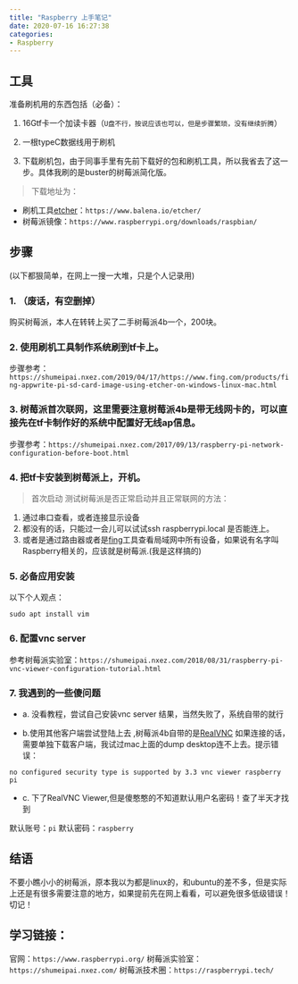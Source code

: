 ```yaml
---
title: "Raspberry 上手笔记"
date: 2020-07-16 16:27:38
categories:
- Raspberry
---
```



## 工具
准备刷机用的东西包括（必备）：

1. 16Gtf卡一个加读卡器（`U盘不行，按说应该也可以，但是步骤繁琐，没有继续折腾`）
2. 一根typeC数据线用于刷机

3. 下载刷机包，由于同事手里有先前下载好的包和刷机工具，所以我省去了这一步。具体我刷的是buster的树莓派简化版。
> 下载地址为：

* 刷机工具[etcher](https://www.balena.io/etcher/)：`https://www.balena.io/etcher/`
* 树莓派镜像：`https://www.raspberrypi.org/downloads/raspbian/`

## 步骤

(以下都狠简单，在网上一搜一大堆，只是个人记录用)
### 1. （废话，有空删掉）

购买树莓派，本人在转转上买了二手树莓派4b一个，200块。

### 2. 使用刷机工具制作系统刷到tf卡上。

步骤参考：`https://shumeipai.nxez.com/2019/04/17/https://www.fing.com/products/fing-appwrite-pi-sd-card-image-using-etcher-on-windows-linux-mac.html`

### 3. 树莓派首次联网，这里需要注意树莓派4b是带无线网卡的，可以直接先在tf卡制作好的系统中配置好无线ap信息。

步骤参考：`https://shumeipai.nxez.com/2017/09/13/raspberry-pi-network-configuration-before-boot.html`
### 4. 把tf卡安装到树莓派上，开机。
> 首次启动
测试树莓派是否正常启动并且正常联网的方法：
1. 通过串口查看，或者连接显示设备
2. 都没有的话，只能过一会儿可以试试ssh raspberrypi.local 是否能连上。
3. 或者是通过路由器或者是[fing](https://www.fing.com/products/fing-app)工具查看局域网中所有设备，如果说有名字叫Raspberry相关的，应该就是树莓派.(我是这样搞的)


### 5. 必备应用安装

以下个人观点：
```
sudo apt install vim 
```

### 6. 配置vnc server

参考树莓派实验室：`https://shumeipai.nxez.com/2018/08/31/raspberry-pi-vnc-viewer-configuration-tutorial.html`


### 7. 我遇到的一些傻问题

* a. 没看教程，尝试自己安装vnc server
结果，当然失败了，系统自带的就行

* b.使用其他客户端尝试登陆上去
,树莓派4b自带的是[RealVNC](https://www.realvnc.com/en/connect/download/viewer/) 
如果连接的话，需要单独下载客户端，我试过mac上面的dump desktop连不上去。提示错误：

`no configured security type is supported by 3.3 vnc viewer raspberry pi`

* c. 下了RealVNC Viewer,但是傻憨憨的不知道默认用户名密码！查了半天才找到

默认账号：`pi`
默认密码：`raspberry`


## 结语
不要小瞧小小的树莓派，原本我以为都是linux的，和ubuntu的差不多，但是实际上还是有很多需要注意的地方，如果提前先在网上看看，可以避免很多低级错误！切记！

## 学习链接：

官网：`https://www.raspberrypi.org/`
树莓派实验室：`https://shumeipai.nxez.com/`
树莓派技术圈：`https://raspberrypi.tech/`







